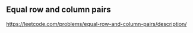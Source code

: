 ## Equal row and column pairs
https://leetcode.com/problems/equal-row-and-column-pairs/description/
